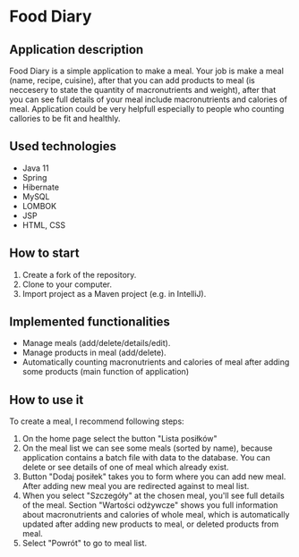 # Food Diary

## Application description
Food Diary is a simple application to make a meal. Your job is make a meal (name, recipe, cuisine), after that you can add products to meal (is neccesery to state the quantity of macronutrients and weight), after that you can see full details of your meal include macronutrients and calories of meal.
Application could be very helpfull especially to people who counting callories to be fit and healthly.

## Used technologies
  * Java 11
  * Spring
  * Hibernate
  * MySQL
  * LOMBOK
  * JSP
  * HTML, CSS

## How to start
1. Create a fork of the repository.
2. Clone to your computer. 
3. Import project as a Maven project (e.g. in IntelliJ).

## Implemented functionalities
* Manage meals (add/delete/details/edit).
* Manage products in meal (add/delete).
* Automatically counting macronutrients and calories of meal after adding some products (main function of application)

## How to use it
To create a meal, I recommend following steps:
1. On the home page select the button "Lista posiłków"
2. On the meal list we can see some meals (sorted by name), because application contains a batch file with data to the database. You can delete or see details of one of meal which already exist.
3. Button "Dodaj posiłek" takes you to form where you can add new meal. After adding new meal you are redirected against to meal list.
4. When you select "Szczegóły" at the chosen meal, you'll see full details of the meal. Section "Wartości odżywcze" shows you full information about macronutrients and calories of whole meal, which is automatically updated after adding new products to meal, or deleted products from meal.
5. Select "Powrót" to go to meal list.
